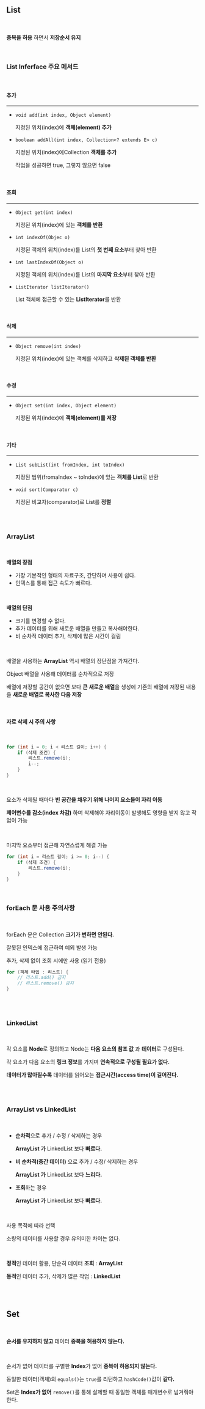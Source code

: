 ## List

<br>

**중복을 허용** 하면서 **저장순서 유지**

<br>

### **List Inferface** 주요 메서드

<br>

#### 추가
- - -
- `void add(int index, Object element)`
    
    지정된 위치(index)에 **객체(element) 추가**
- `boolean addAll(int index, Collection<? extends E> c)`

    지정된 위치(index)에Collection **객체를 추가**

    작업을 성공하면 true, 그렇지 않으면 false

<br>

#### 조회
- - -
- `Object get(int index)`
  
    지정된 위치(index)에 있는 **객체를 반환**
- `int indexOf(Objec o)`
    
    지정된 객체의 위치(index)를 List의 **첫 번째 요소**부터 찾아 반환
- `int lastIndexOf(Object o)`
    
    지정된 객체의 위치(index)를 List의 **마지막 요소**부터 찾아 반환
- `ListIterator listIterator()`
    
    List 객체에 접근할 수 있는 **ListIterator**를 반환
  
<br>

#### 삭제
- - -
- `Object remove(int index)`
  
    지정된 위치(index)에 있는 객체를 삭제하고 **삭제된 객체를 반환**

<br>

#### 수정
- - -
- `Object set(int index, Object element)`
  
    지정된 위치(index)에 **객체(element)를 저장**

<br>

#### 기타
- - -
- `List subList(int fromIndex, int toIndex)`
  
    지정된 범위(fromaIndex ~ toIndex)에 있는 **객체를 List**로 반환

- `void sort(Comparator c)`
    
    지정된 비교자(comparator)로 List를 **정렬**

<br><br>

### ArrayList

<br>

**배열의 장점**
- 가장 기본적인 형태의 자료구조, 간단하며 사용이 쉽다.
- 인덱스를 통해 접근 속도가 빠르다.

<br>

**배열의 단점**
- 크기를 변경할 수 없다.
- 추가 데이터를 위해 새로운 배열을 만들고 복사해야한다.
- 비 순차적 데이터 추가, 삭제에 많은 시간이 걸림

<br>

배열을 사용하는 **ArrayList** 역시 배열의 장단점을 가져간다.

Object 배열을 사용해 데이터를 순차적으로 저장

배열에 저장할 공간이 없으면 보다 **큰 새로운 배열**을 생성에 기존의 배열에 저장된 내용을 **새로운 배열로 복사한 다음 저장**

<br>

#### 자료 삭제 시 주의 사항

<br>

```java
for (int i = 0; i < 리스트 길이; i++) {
    if (삭제 조건) {
        리스트.remove(i);
        i--;
    }
}
```

<br>

요소가 삭제될 때마다 **빈 공간을 채우기 위해 나머지 요소들이 자리 이동**

**제어변수를 감소(index 차감)** 하며 삭제해야 자리이동이 발생해도 영향을 받지 않고 작업이 가능

<br>

마지막 요소부터 접근해 자연스럽게 해결 가능

```java
for (int i = 리스트 길이; i >= 0; i--) {
    if (삭제 조건) {
        리스트.remove(i);
    }
}
```

<br>

### forEach 문 사용 주의사항

<br>

forEach 문은 Collection **크기가 변하면 안된다.**

잘못된 인덱스에 접근하여 예외 발생 가능

추가, 삭제 없이 조회 시에만 사용 (읽기 전용)

```java
for (객체 타입 : 리스트) {
    // 리스트.add() 금지
    // 리스트.remove() 금지
}
```

<br><br>

### LinkedList

<br>

각 요소를 **Node**로 정의하고 Node는 **다음 요소의 참조 값** 과 **데이터**로 구성된다.

각 요소가 다음 요소의 **링크 정보**를 가지며 **연속적으로 구성될 필요가 없다.**

**데이터가 많아질수록** 데이터를 읽어오는 **접근시간(access time)이 길어진다.**

<br><br>

### ArrayList vs LinkedList

<br>

- **순차적**으로 추가 / 수정 / 삭제하는 경우
  
    **ArrayList 가** LinkedList 보다 **빠르다.**

- **비 순차적(중간 데이터)** 으로 추가 / 수정/ 삭제하는 경우

    **ArrayList 가** LinkedList 보다 **느리다.**

- **조회**하는 경우

    **ArrayList 가** LinkedList 보다 **빠르다.**

<br>

사용 목적에 따라 선택

소량의 데이터를 사용할 경우 유의미한 차이는 없다.

<br>

**정적**인 데이터 활용, 단순히 데이터 **조회** : **ArrayList**

**동적**인 데이터 추가, 삭제가 많은 작업 : **LinkedList**

<br><br>

## Set

<br>

**순서를 유지하지 않고** 데이터 **중복을 허용하지 않는다.**

<br>

순서가 없어 데이터를 구별한 **Index**가 없어 **중복이 허용되지 않는다.**

동일한 데이터(객체)의 `equals()`는 `true`를 리턴하고 `hashCode()`값이 **같다.**

Set은 **Index가 없어** `remove()`를 통해 살제할 때 동일한 객체를 매개변수로 넘겨줘야 한다.